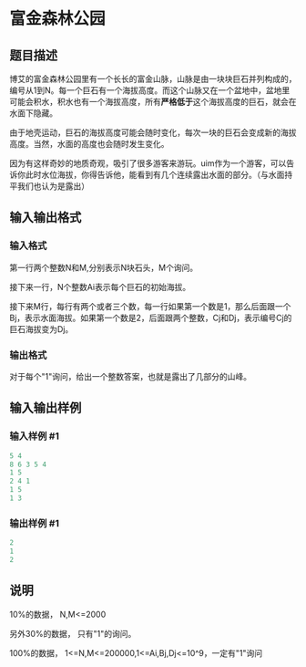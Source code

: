 # 富金森林公园

## 题目描述

博艾的富金森林公园里有一个长长的富金山脉，山脉是由一块块巨石并列构成的，编号从1到N。每一个巨石有一个海拔高度。而这个山脉又在一个盆地中，盆地里可能会积水，积水也有一个海拔高度，所有**严格低于**这个海拔高度的巨石，就会在水面下隐藏。

由于地壳运动，巨石的海拔高度可能会随时变化，每次一块的巨石会变成新的海拔高度。当然，水面的高度也会随时发生变化。

因为有这样奇妙的地质奇观，吸引了很多游客来游玩。uim作为一个游客，可以告诉你此时水位海拔，你得告诉他，能看到有几个连续露出水面的部分。（与水面持平我们也认为是露出）

## 输入输出格式

### 输入格式

第一行两个整数N和M,分别表示N块石头，M个询问。

接下来一行，N个整数Ai表示每个巨石的初始海拔。

接下来M行，每行有两个或者三个数，每一行如果第一个数是1，那么后面跟一个Bj，表示水面海拔。如果第一个数是2，后面跟两个整数，Cj和Dj，表示编号Cj的巨石海拔变为Dj。

### 输出格式

对于每个"1"询问，给出一个整数答案，也就是露出了几部分的山峰。

## 输入输出样例

### 输入样例 #1

```cpp
5 4
8 6 3 5 4
1 5
2 4 1
1 5
1 3
```


### 输出样例 #1

```cpp
2
1
2
```


## 说明

10%的数据， N,M<=2000

另外30%的数据， 只有"1"的询问。

100%的数据， 1<=N,M<=200000,1<=Ai,Bj,Dj<=10^9，一定有"1"询问

